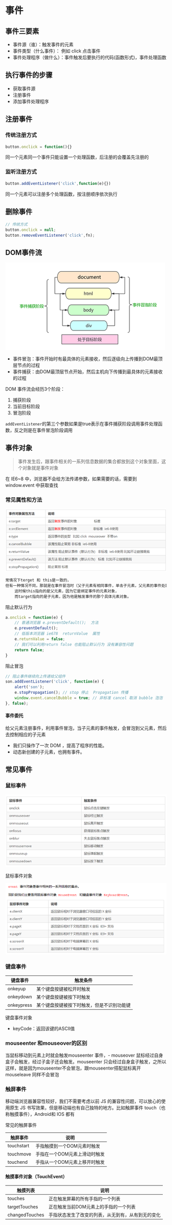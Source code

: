 # 事件

## 事件三要素

- 事件源（谁）：触发事件的元素
- 事件类型（什么事件）： 例如 click 点击事件
- 事件处理程序（做什么）：事件触发后要执行的代码(函数形式)，事件处理函数

## 执行事件的步骤

- 获取事件源
- 注册事件
- 添加事件处理程序

## 注册事件

### 传统注册方式

```javascript
button.onclick = function(){}
```

同一个元素同一个事件只能设置一个处理函数，后注册的会覆盖先注册的

### 监听注册方式

```javascript
button.addEventListener('click',function(e){})
```

同一个元素可以注册多个处理函数，按注册顺序依次执行

## 删除事件

```javascript
// 传统方式
button.onclick = null;
button.removeEventListener('click',fn);
```

## DOM事件流

![202001261211](/assets/202001261211.png)

- 事件冒泡：事件开始时有最具体的元素接收，然后逐级向上传播到DOM最顶层节点的过程
- 事件捕获：由DOM最顶层节点开始，然后主机向下传播到最具体的元素接收的过程

DOM 事件流会经历3个阶段：

1. 捕获阶段
2. 当前目标阶段
3. 冒泡阶段

`addEventListener`的第三个参数如果是true表示在事件捕获阶段调用事件处理函数，反之则是在事件冒泡阶段调用

## 事件对象

> 事件发生后，跟事件相关的一系列信息数据的集合都放到这个对象里面，这个对象就是事件对象

在 IE6~8 中，浏览器不会给方法传递参数，如果需要的话，需要到 window.event 中获取查找

### 常见属性和方法

![202001261356](/assets/202001261356.png)

```javascript
常情况下terget 和 this是一致的，
但有一种情况不同，那就是在事件冒泡时（父子元素有相同事件，单击子元素，父元素的事件处理函数也会被触发执行），
    这时候this指向的是父元素，因为它是绑定事件的元素对象，
    而target指向的是子元素，因为他是触发事件的那个具体元素对象。
```

阻止默认行为

```javascript
a.onclick = function(e) {
    // 普通浏览器 e.preventDefault();  方法
    e.preventDefault();
    // 低版本浏览器 ie678  returnValue  属性
    e.returnValue = false;
    // 我们可以利用return false 也能阻止默认行为 没有兼容性问题
    return false;
}
```

阻止冒泡

```javascript
// 阻止事件继续向上传递给父组件
son.addEventListener('click', function(e) {
    alert('son');
    e.stopPropagation(); // stop 停止  Propagation 传播
    window.event.cancelBubble = true; // 非标准 cancel 取消 bubble 泡泡
}, false);
```

#### 事件委托

给父元素注册事件，利用事件冒泡，当子元素的事件触发，会冒泡到父元素，然后去控制相应的子元素

- 我们只操作了一次 DOM ，提高了程序的性能。
- 动态新创建的子元素，也拥有事件。

## 常见事件

### 鼠标事件

![202001261443](/assets/202001261443.png)

鼠标事件对象

![202001261445](/assets/202001261445.png)

### 键盘事件

键盘事件       | 触发条件
---------- | ---------------------
onkeyup    | 某个键盘按键被松开时触发
onkeydown  | 某个键盘按键被按下时触发
onkeypress | 某个键盘按键被按下时触发，但是不识别功能键

键盘事件对象

- keyCode：返回该键的ASCII值

### mouseenter 和mouseover的区别

当鼠标移动到元素上时就会触发mouseenter 事件，- mouseover 鼠标经过自身盒子会触发，经过子盒子还会触发。mouseenter 只会经过自身盒子触发，之所以这样，就是因为mouseenter不会冒泡，跟mouseenter搭配鼠标离开 mouseleave 同样不会冒泡

### 触屏事件

移动端浏览器兼容性较好，我们不需要考虑以前 JS 的兼容性问题，可以放心的使用原生 JS 书写效果，但是移动端也有自己独特的地方。比如触屏事件 touch（也称触摸事件），Android和 IOS 都有

常见的触屏事件

触屏事件       | 说明
---------- | ----------------
touchstart | 手指触摸到一个DOM元素时触发
touchmove  | 手指在一个DOM元素上滑动时触发
touchend   | 手指从一个DOM元素上移开时触发

#### 触摸事件对象（TouchEvent）

触摸列表           | 说明
-------------- | ------------------------
touches        | 正在触发屏幕的所有手指的一个列表
targetTouches  | 正在触发当前DOM元素上的手指的一个列表
changedTouches | 手指状态发生了改变的列表，从无到有，从有到无的变化

